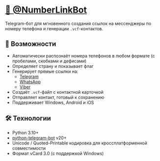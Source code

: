 # [📱 @NumberLinkBot](https://t.me/NumberLinkBot)

Telegram-бот для мгновенного создания ссылок на мессенджеры по номеру телефона и генерации `.vcf`-контактов.

## 🚀 Возможности

- Автоматически распознаёт номера телефонов в любом формате (с пробелами, скобками и дефисами)
- Определяет страну и показывает флаг
- Генерирует прямые ссылки на:
  - [Telegram](https://t.me/)
  - [WhatsApp](https://wa.me/)
  - [Viber](https://viber.click/)
- Создаёт `.vcf`-файл с контактной карточкой
- Отправляет контакт, готовый к сохранению
- Поддерживает Windows, Android и iOS

## 🛠 Технологии

- Python 3.10+
- [python-telegram-bot](https://github.com/python-telegram-bot/python-telegram-bot) v20+
- Unicode / Quoted-Printable кодировка для кроссплатформенной совместимости
- Формат vCard 3.0 (с поддержкой Windows)

